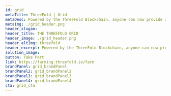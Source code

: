 ```yaml
---
id: grid
metaTitle: ThreeFold | Grid
metaDesc: Powered by the ThreeFold Blockchain, anyone can now provide and utilize cloud capacity without any intermediaries. A new cloud era has arrived, one governed by the people.
metaImg: ./grid_header.png
header_slogan: 
header_title: THE THREEFOLD GRID
header_image: ./grid_header.png
header_altImg: threefold
header_excerpt: Powered by the ThreeFold Blockchain, anyone can now provide and utilize cloud capacity without any intermediaries. A new cloud era has arrived, one governed by the people.
solution_image: 
button: Take Part
link: https://farming.threefold.io/farm
brandPanel: grid_brandPanel
brandPanel2: grid_brandPanel2
brandPanel3: grid_brandPanel3
brandPanel4: grid_brandPanel4
cta: grid_cta
---
```

